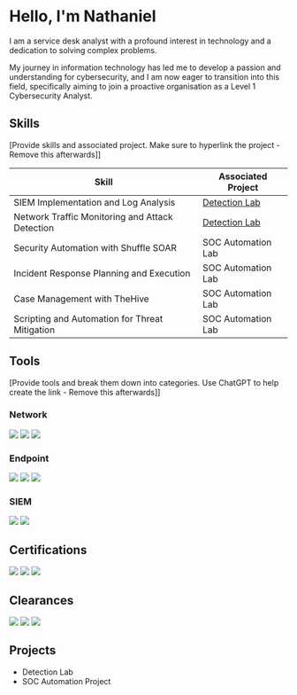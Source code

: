 # Hello, I'm Nathaniel
<a href="https://seek.com"><a href="https://img.shields.io/badge/-SEEK-009900?&style=for-the-badge&logo=seek&logoColor=white" /></a>

I am a service desk analyst with a profound interest in technology and a dedication to solving complex problems.

My journey in information technology has led me to develop a passion and understanding for cybersecurity, and I am now eager to transition into this field, specifically aiming to join a proactive organisation as a Level 1 Cybersecurity Analyst.

## Skills
[Provide skills and associated project. Make sure to hyperlink the project - Remove this afterwards]]

| Skill                                         | Associated Project         |
|-----------------------------------------------|----------------------------|
| SIEM Implementation and Log Analysis          | <a href="https://google.com">Detection Lab</a>|
| Network Traffic Monitoring and Attack Detection | <a href="https://google.com">Detection Lab</a>|
| Security Automation with Shuffle SOAR         | SOC Automation Lab|
| Incident Response Planning and Execution      | SOC Automation Lab|
| Case Management with TheHive                  | SOC Automation Lab|
| Scripting and Automation for Threat Mitigation | SOC Automation Lab|

## Tools
[Provide tools and break them down into categories. Use ChatGPT to help create the link - Remove this afterwards]]

### Network
<div>
    <img src="https://img.shields.io/badge/-Wireshark-1679A7?&style=for-the-badge&logo=Wireshark&logoColor=white" />
    <img src="https://img.shields.io/badge/-Suricata-EF3B2D?&style=for-the-badge&logo=Suricata&logoColor=white" />
    <img src="https://img.shields.io/badge/-Nmap-777BB4?&style=for-the-badge&logo=Nmap&logoColor=white" />
</div>

### Endpoint
<div>
    <img src="https://img.shields.io/badge/-Microsoft_Azure-0089D6?style=for-the-badge&logo=Microsoft%20Azure&logoColor=white" />
    <img src="https://img.shields.io/badge/-Microsoft_Defender_for_Office_365-00A4EF?&style=for-the-badge&logo=Microsoft&logoColor=white" /> 
    <img src="https://img.shields.io/badge/-Microsoft_Active_Directory-00A4EF?&style=for-the-badge&logo=Microsoft&logoColor=white" />
</div>

### SIEM
<div>
    <img src="https://img.shields.io/badge/-Splunk-000000?&style=for-the-badge&logo=Splunk&logoColor=white" />
    <img src="https://img.shields.io/badge/-SAP-005571?&style=for-the-badge&logo=SAP&logoColor=white" />
</div>

## Certifications
<div>
    <img src="https://img.shields.io/badge/-Tafe_Certificate_3_in_IT-007ACC?&style=for-the-badge" />
    <img src="https://img.shields.io/badge/-Google_Cyber_Security_Professional-FF0000?&style=for-the-badge&logo=Google&logoColor=white" />
    <img src="https://img.shields.io/badge/-ITIL_4_Foundation-000080?&style=for-the-badge" />
</div>

## Clearances
<div>
    <img src="https://img.shields.io/badge/-SAPOL_Police_Check-red?&style=for-the-badge" />
    <img src="https://img.shields.io/badge/-AGSVA_Baseline-003366?&style=for-the-badge" />
    <img src="https://img.shields.io/badge/-AGSVA_NV1-003366?&style=for-the-badge" />
</div>



## Projects
- Detection Lab
- SOC Automation Project
